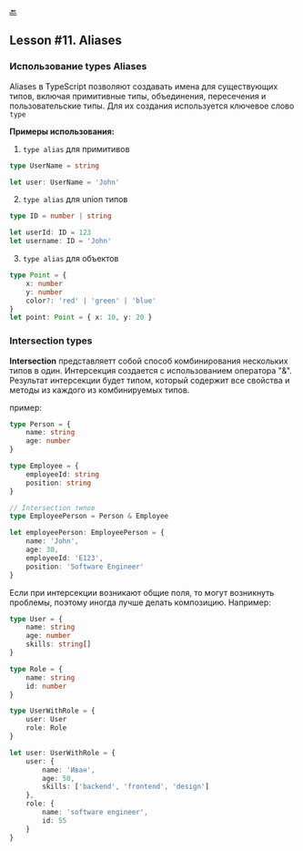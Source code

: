 [🔙](/README.md)

## Lesson #11. Aliases

### Использование types Aliases

Aliases в TypeScript позволяют создавать имена для существующих типов, включая примитивные типы, объединения, пересечения и пользовательские типы. Для их создания используется ключевое слово `type`

**Примеры использования:**

1. `type alias` для примитивов

```typescript
type UserName = string

let user: UserName = 'John'
```

2. `type alias` для union типов

```typescript
type ID = number | string

let userId: ID = 123
let username: ID = 'John'
```

3. `type alias` для объектов

```typescript
type Point = {
	x: number
	y: number
	color?: 'red' | 'green' | 'blue'
}
let point: Point = { x: 10, y: 20 }
```

### Intersection types

**Intersection** представляетт собой способ комбинирования нескольких типов в один. Интерсекция создается с использованием оператора "&". Результат интерсекции будет типом, который содержит все свойства и методы из каждого из комбинируемых типов.

пример:

```typescript
type Person = {
	name: string
	age: number
}

type Employee = {
	employeeId: string
	position: string
}

// Intersection типов
type EmployeePerson = Person & Employee

let employeePerson: EmployeePerson = {
	name: 'John',
	age: 30,
	employeeId: 'E123',
	position: 'Software Engineer'
}
```

Если при интерсекции возникают общие поля, то могут возникнуть проблемы, поэтому иногда лучше делать композицию. Например:

```typescript
type User = {
	name: string
	age: number
	skills: string[]
}

type Role = {
	name: string
	id: number
}

type UserWithRole = {
	user: User
	role: Role
}

let user: UserWithRole = {
	user: {
		name: 'Иван',
		age: 50,
		skills: ['backend', 'frontend', 'design']
	},
	role: {
		name: 'software engineer',
		id: 55
	}
}
```
